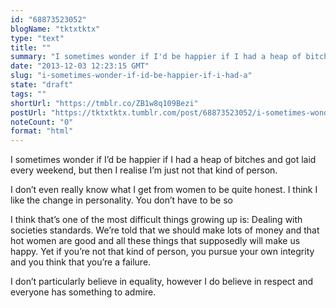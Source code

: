 ```yaml
---
id: "68873523052"
blogName: "tktxtktx"
type: "text"
title: ""
summary: "I sometimes wonder if I'd be happier if I had a heap of bitches and got laid every weekend, but then I realise I'm just not that..."
date: "2013-12-03 12:23:15 GMT"
slug: "i-sometimes-wonder-if-id-be-happier-if-i-had-a"
state: "draft"
tags: ""
shortUrl: "https://tmblr.co/ZB1w8q109Bezi"
postUrl: "https://tktxtktx.tumblr.com/post/68873523052/i-sometimes-wonder-if-id-be-happier-if-i-had-a"
noteCount: "0"
format: "html"
---
```


I sometimes wonder if I’d be happier if I had a heap of bitches and got laid every weekend, but then I realise I’m just not that kind of person.

I don’t even really know what I get from women to be quite honest. I think I like the change in personality. You don’t have to be so

I think that’s one of the most difficult things growing up is: Dealing with societies standards. We’re told that we should make lots of money and that hot women are good and all these things that supposedly will make us happy. Yet if you’re not that kind of person, you pursue your own integrity and you think that you’re a failure. 

I don’t particularly believe in equality, however I do believe in respect and everyone has something to admire.